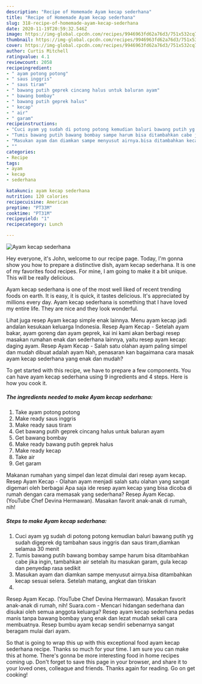 ```yaml
---
description: "Recipe of Homemade Ayam kecap sederhana"
title: "Recipe of Homemade Ayam kecap sederhana"
slug: 318-recipe-of-homemade-ayam-kecap-sederhana
date: 2020-11-19T20:59:32.546Z
image: https://img-global.cpcdn.com/recipes/9946963fd62a76d3/751x532cq70/ayam-kecap-sederhana-foto-resep-utama.jpg
thumbnail: https://img-global.cpcdn.com/recipes/9946963fd62a76d3/751x532cq70/ayam-kecap-sederhana-foto-resep-utama.jpg
cover: https://img-global.cpcdn.com/recipes/9946963fd62a76d3/751x532cq70/ayam-kecap-sederhana-foto-resep-utama.jpg
author: Curtis Mitchell
ratingvalue: 4.1
reviewcount: 2058
recipeingredient:
- " ayam potong potong"
- " saus inggris"
- " saus tiram"
- " bawang putih geprek cincang halus untuk baluran ayam"
- " bawang bombay"
- " bawang putih geprek halus"
- " kecap"
- " air"
- " garam"
recipeinstructions:
- "Cuci ayam yg sudah di potong potong kemudian baluri bawang putih yg sudah digeprek dg tambahan saus inggris dan saus tiram,diamkan selamaa 30 menit"
- "Tumis bawang putih bawang bombay sampe harum bisa ditambahkan cabe jika ingin, tambahkan air setelah itu masukan garam, gula kecap dan penyedap rasa sedikit"
- "Masukan ayam dan diamkan sampe menyusut airnya.bisa ditambahkan kecap sesuai selera. Setelah matang, angkat dan tiriskan"
- ""
categories:
- Recipe
tags:
- ayam
- kecap
- sederhana

katakunci: ayam kecap sederhana 
nutrition: 120 calories
recipecuisine: American
preptime: "PT33M"
cooktime: "PT31M"
recipeyield: "1"
recipecategory: Lunch

---
```



![Ayam kecap sederhana](https://img-global.cpcdn.com/recipes/9946963fd62a76d3/751x532cq70/ayam-kecap-sederhana-foto-resep-utama.jpg)

Hey everyone, it's John, welcome to our recipe page. Today, I'm gonna show you how to prepare a distinctive dish, ayam kecap sederhana. It is one of my favorites food recipes. For mine, I am going to make it a bit unique. This will be really delicious.

Ayam kecap sederhana is one of the most well liked of recent trending foods on earth. It is easy, it is quick, it tastes delicious. It's appreciated by millions every day. Ayam kecap sederhana is something that I have loved my entire life. They are nice and they look wonderful.

Lihat juga resep Ayam kecap simple enak lainnya. Menu ayam kecap jadi andalan kesukaan keluarga Indonesia. Resep Ayam Kecap - Setelah ayam bakar, ayam goreng dan ayam geprek, kai ini kami akan berbagi resep masakan rumahan enak dan sederhana lainnya, yaitu resep ayam kecap: daging ayam. Resep Ayam Kecap - Salah satu olahan ayam paling simpel dan mudah dibuat adalah ayam Nah, penasaran kan bagaimana cara masak ayam kecap sederhana yang enak dan mudah?


To get started with this recipe, we have to prepare a few components. You can have ayam kecap sederhana using 9 ingredients and 4 steps. Here is how you cook it.

<!--inarticleads1-->

##### The ingredients needed to make Ayam kecap sederhana:

1. Take  ayam potong potong
1. Make ready  saus inggris
1. Make ready  saus tiram
1. Get  bawang putih geprek cincang halus untuk baluran ayam
1. Get  bawang bombay
1. Make ready  bawang putih geprek halus
1. Make ready  kecap
1. Take  air
1. Get  garam


Makanan rumahan yang simpel dan lezat dimulai dari resep ayam kecap. Resep Ayam Kecap - Olahan ayam menjadi salah satu olahan yang sangat digemari oleh berbagai Apa saja ide resep ayam kecap yang bisa dicoba di rumah dengan cara memasak yang sederhana? Resep Ayam Kecap. (YouTube Chef Devina Hermawan). Masakan favorit anak-anak di rumah, nih! 

<!--inarticleads2-->

##### Steps to make Ayam kecap sederhana:

1. Cuci ayam yg sudah di potong potong kemudian baluri bawang putih yg sudah digeprek dg tambahan saus inggris dan saus tiram,diamkan selamaa 30 menit
1. Tumis bawang putih bawang bombay sampe harum bisa ditambahkan cabe jika ingin, tambahkan air setelah itu masukan garam, gula kecap dan penyedap rasa sedikit
1. Masukan ayam dan diamkan sampe menyusut airnya.bisa ditambahkan kecap sesuai selera. Setelah matang, angkat dan tiriskan
1. 


Resep Ayam Kecap. (YouTube Chef Devina Hermawan). Masakan favorit anak-anak di rumah, nih! Suara.com - Mencari hidangan sederhana dan disukai oleh semua anggota keluarga? Resep ayam kecap sederhana pedas manis tanpa bawang bombay yang enak dan lezat mudah sekali cara membuatnya. Resep bumbu ayam kecap sendiri sebenarnya sangat beragam mulai dari ayam. 

So that is going to wrap this up with this exceptional food ayam kecap sederhana recipe. Thanks so much for your time. I am sure you can make this at home. There's gonna be more interesting food in home recipes coming up. Don't forget to save this page in your browser, and share it to your loved ones, colleague and friends. Thanks again for reading. Go on get cooking!

